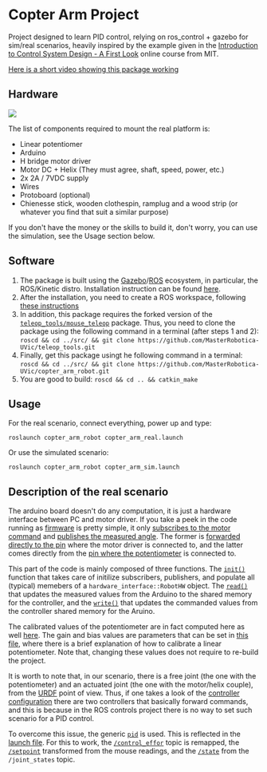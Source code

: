 # Copter Arm Project

Project designed to learn PID control, relying on ros_control + gazebo for sim/real scenarios, heavily inspired by the example given in the [Introduction to Control System Design - A First Look](https://www.edx.org/course/introduction-control-system-design-first-mitx-6-302-0x) online course from MIT.

[Here is a short video showing this package working](https://youtu.be/8DxLgZAUb9Y)

## Hardware

<img src="https://docs.google.com/drawings/d/1uBFrBO40Ob0HcuH2-PCgJ1T4L5mbRx1GE2E4xeAF_D4/pub?w=960&h=720">

The list of components required to mount the real platform is:

* Linear potentiomer
* Arduino
* H bridge motor driver 
* Motor DC + Helix (They must agree, shaft, speed, power, etc.)
* 2x 2A / 7VDC supply
* Wires
* Protoboard (optional)
* Chienesse stick, wooden clothespin, ramplug and a wood strip (or whatever you find that suit a similar purpose)

If you don't have the money or the skills to build it, don't worry, you can use the simulation, see the Usage section below.

## Software

1. The package is built using the [Gazebo](http://gazebosim.org/)/[ROS](http://www.ros.org/) ecosystem, in particular, the ROS/Kinetic distro. Installation instruction can be found [here](http://wiki.ros.org/kinetic/Installation/Ubuntu).
2. After the installation, you need to create a ROS workspace, following [these instructions](http://wiki.ros.org/ROS/Tutorials/InstallingandConfiguringROSEnvironment)
3. In addition, this package requires the forked version of the [`teleop_tools/mouse_teleop`](https://github.com/MasterRobotica-UVic/teleop_tools) package. Thus, you need to clone the package using the following command in a terminal (after steps 1 and 2): `roscd && cd ../src/ && git clone https://github.com/MasterRobotica-UVic/teleop_tools.git`
4. Finally, get this package usingt he following command in a terminal: `roscd && cd ../src/ && git clone https://github.com/MasterRobotica-UVic/copter_arm_robot.git`
5. You are good to build: `roscd && cd .. && catkin_make`

## Usage

For the real scenario, connect everything, power up and type:

`roslaunch copter_arm_robot copter_arm_real.launch`

Or use the simulated scenario:

`roslaunch copter_arm_robot copter_arm_sim.launch`


## Description of the real scenario

The arduino board doesn't do any computation, it is just a hardware interface between PC and motor driver. If you take a peek in the code running as [firmware](firmware/fan_arduino.cpp) is pretty simple, it only [subscribes to the motor command](firmware/fan_arduino.cpp#L29) and [publishes the measured angle](firmware/fan_arduino.cpp#L30). The former is [forwarded directly to the pin](firmware/fan_arduino.cpp#L18-L22) where the motor driver is connected to, and the latter comes directly from the [pin where the potentiometer](firmware/fan_arduino.cpp#L24-L27) is connected to.

This part of the code is mainly composed of three functions. The [`init()`](src/fan_hwiface.cpp#L50-L93) function that takes care of initilize subscribers, publishers, and populate all (typical) memebers of a `hardware_interface::RobotHW` object. The [`read()`](src/fan_hwiface.cpp#L95-L107) that updates the measured values from the Arduino to the shared memory for the controller, and the [`write()`](src/fan_hwiface.cpp#L109-L124) that updates the commanded values from the controller shared memory for the Aruino.

The calibrated values of the potentiometer are in fact computed here as well [here](src/fan_hwiface.cpp#L171-L174). The gain and bias values are parameters that can be set in [this file](config/pot_calibration.yaml), where there is a brief explanation of how to calibrate a linear potentiometer. Note that, changing these values does not require to re-build the project.

It is worth to note that, in our scenario, there is a free joint (the one with the potentiometer) and an actuated joint (the one with the motor/helix couple), from the [URDF](http://wiki.ros.org/urdf) point of view. Thus, if one takes a look of the [controller configuration](config/controllers.yaml) there are two controllers that basically forward commands, and this is because in the ROS controls project there is no way to set such scenario for a PID control.

To overcome this issue, the generic [`pid`](http://wiki.ros.org/pid) is used. This is reflected in the [launch file](launch/copter_arm_real.launch#L36-L47). For this to work, the [`/control_effor`](launch/copter_arm_real.launch#L11) topic is remapped, the [`/setpoint`](launch/copter_arm_real.launch#L54) transformed from the mouse readings, and the [`/state`](launch/copter_arm_real.launch#L56) from the `/joint_states` topic.
